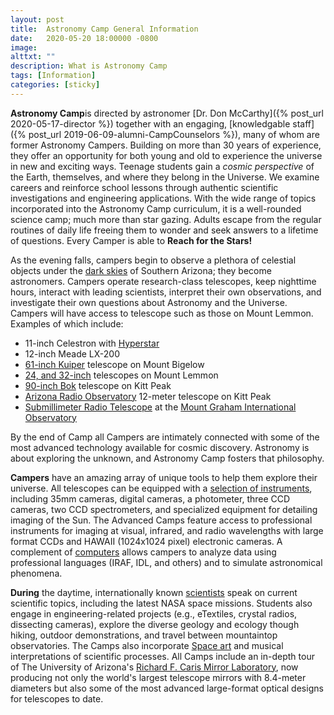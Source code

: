 ```yaml
---
layout: post
title:  Astronomy Camp General Information
date:   2020-05-20 18:00000 -0800
image:  
alttxt: ""
description: What is Astronomy Camp
tags: [Information]
categories: [sticky]
---
```


<!--![]({{site.baseurl}}/img/11.jpg)<img alt="Astronomy Camp 2019: Continuing to inspire through authentic exploration." title="Come explore the skies with students from around the world. (Image from Apollo 15; July 26, 1971)" src="img/11.jpg">-->

**Astronomy Camp**is directed by astronomer [Dr. Don McCarthy]({% post_url 2020-05-17-director %}) together with an engaging, [knowledgable staff]({% post_url 2019-06-09-alumni-CampCounselors %}), many of whom are former Astronomy Campers. Building on more than 30 years of experience, they offer an opportunity for both young and old to experience the universe in new and exciting ways. Teenage students gain a *cosmic perspective* of the Earth, themselves, and where they belong in the Universe. We examine careers and reinforce school lessons through authentic scientific investigations and engineering applications. With the wide range of topics incorporated into the Astronomy Camp curriculum, it is a well-rounded science camp; much more than star gazing. Adults escape from the regular routines of daily life freeing them to wonder and seek answers to a lifetime of questions. Every Camper is able to **Reach for the Stars!**

As the evening falls, campers begin to observe a plethora of celestial objects under the [dark skies](http://darksky.org) of Southern Arizona; they become astronomers. Campers operate research-class telescopes, keep nighttime hours, interact with leading scientists, interpret their own observations, and investigate their own questions about Astronomy and the Universe. Campers will have access to telescope such as those on Mount Lemmon. Examples of which include:

* 11-inch Celestron with [Hyperstar](https://starizona.com/hyperstar/)
* 12-inch Meade LX-200
* [61-inch Kuiper](http://james.as.arizona.edu/~psmith/61inch/) telescope on Mount Bigelow
* [24, and 32-inch](http://www.as.arizona.edu/schulman-telescope) telescopes on Mount Lemmon
* [90-inch Bok](http://james.as.arizona.edu/~psmith/90inch/90inch.html) telescope on Kitt Peak
* [Arizona Radio Observatory](http://aro.as.arizona.edu/) 12-meter telescope on Kitt Peak
* [Submillimeter Radio Telescope](http://aro.as.arizona.edu/smt_docs/smt_telescope_specs.htm) at the [Mount Graham International Observatory](http://mgio.arizona.edu/)

By the end of Camp all Campers are intimately connected with some of the most advanced technology available for cosmic discovery. Astronomy is about exploring the unknown, and Astronomy Camp fosters that philosophy.

**Campers** have an amazing array of unique tools to help them explore their universe. All telescopes can be equipped with a <a href="facilities.html">selection of instruments</a>, including 35mm cameras, digital cameras, a photometer, three CCD cameras, two CCD spectrometers, and specialized equipment for detailing imaging of the Sun. The Advanced Camps feature access to professional instruments for imaging at visual, infrared, and radio wavelengths with large format CCDs and HAWAII (1024x1024 pixel) electronic cameras. A complement of <a href="pages/computing.html">computers</a> allows campers to analyze data using professional languages (IRAF, IDL, and others) and to simulate astronomical phenomena.

**During** the daytime, internationally known <a href="pages/faculty.html"> scientists</a> speak on current scientific topics, including the latest NASA space missions. Students also engage in engineering-related projects (e.g., eTextiles, crystal radios, dissecting cameras), explore the diverse geology and ecology though hiking, outdoor demonstrations, and travel between mountaintop observatories. The Camps also incorporate <a href="http://www.novaspace.com/">Space art</a> and musical interpretations of scientific processes. All Camps include an in-depth tour of The University of Arizona's <a href="https://mirrorlab.arizona.edu/">Richard F. Caris Mirror Laboratory</a>, now producing not only the world's largest telescope mirrors with 8.4-meter diameters but also some of the most advanced large-format optical designs for telescopes to date. <br />